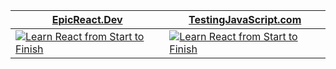 


<div align="center">
  <table border="0" cellspacing="0" cellpadding="0">
    <thead>
      <tr>
        <th>
          <strong><a href="https://epicreact.dev">EpicReact.Dev</a></strong>
        </th>
        <th>
          <strong><a href="https://testingjavascript.com">TestingJavaScript.com</a></strong>
        </th>
      </tr>
    </thead>
    <tbody>
      <tr>
        <td>
          <a href="https://epicreact.dev">
            <img
              alt="Learn React from Start to Finish"
              src="https://kentcdodds.com/images/epicreact-promo/er-1.gif"
            />
          </a>
        </td>
        <td>
          <a href="https://github.com/inspirationjon">
              <img
              alt="Learn React from Start to Finish"
              src="![Anurag's GitHub stats](https://github-readme-stats.vercel.app/api?username=inspirationjon&show_icons=true&theme=react)"
            />
          </a>
        </td>
      </tr>
    </tbody>
  </table>
</div>

